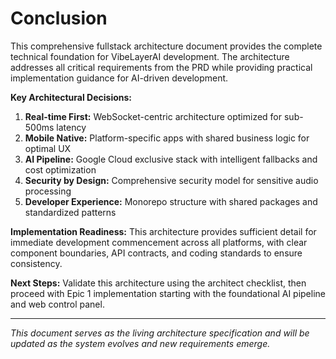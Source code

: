 # Conclusion

This comprehensive fullstack architecture document provides the complete technical foundation for VibeLayerAI development. The architecture addresses all critical requirements from the PRD while providing practical implementation guidance for AI-driven development.

**Key Architectural Decisions:**
1. **Real-time First:** WebSocket-centric architecture optimized for sub-500ms latency
2. **Mobile Native:** Platform-specific apps with shared business logic for optimal UX
3. **AI Pipeline:** Google Cloud exclusive stack with intelligent fallbacks and cost optimization
4. **Security by Design:** Comprehensive security model for sensitive audio processing
5. **Developer Experience:** Monorepo structure with shared packages and standardized patterns

**Implementation Readiness:** This architecture provides sufficient detail for immediate development commencement across all platforms, with clear component boundaries, API contracts, and coding standards to ensure consistency.

**Next Steps:** Validate this architecture using the architect checklist, then proceed with Epic 1 implementation starting with the foundational AI pipeline and web control panel.

---

*This document serves as the living architecture specification and will be updated as the system evolves and new requirements emerge.*
